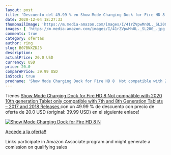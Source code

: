 ```yaml
---
layout: post
title: 'Descuento del 49.99 % en Show Mode Charging Dock for Fire HD 8  N'
date: 2020-12-04 18:27:33
thumbnailImage: 'https://m.media-amazon.com/images/I/41rZVpwMn0L._SL200_.jpg'
images: [ 'https://m.media-amazon.com/images/I/41rZVpwMn0L._SL200_.jpg' ]
comments: true
category: ofertas
author: ring
slug: B07BNXZDJ3
description:
actualPrice: 20.0 USD
currency: USD
price: 20.0
comparePrice: 39.99 USD
inStock: true
prodname: 'Show Mode Charging Dock for Fire HD 8  Not compatible with 2020 10th generation Tablet  only compatible with 7th and 8th Generation Tablets – 2017 and 2018 Releases '
---
```


Tienes [Show Mode Charging Dock for Fire HD 8  Not compatible with 2020 10th generation Tablet  only compatible with 7th and 8th Generation Tablets – 2017 and 2018 Releases ](https://www.amazon.com/dp/B07BNXZDJ3/?tag=tolees-20) con un 49.99 % de descuento con precio de oferta de 20.0 USD (original: 39.99 USD) en el siguiente enlace!

[![Show Mode Charging Dock for Fire HD 8  N](https://m.media-amazon.com/images/I/41rZVpwMn0L._SL200_.jpg)](https://www.amazon.com/dp/B07BNXZDJ3/?tag=tolees-20)

[Accede a la oferta!!](https://www.amazon.com/dp/B07BNXZDJ3/?tag=tolees-20)

Links participate in Amazon Associate program and might generate a comission on qualifying sales


